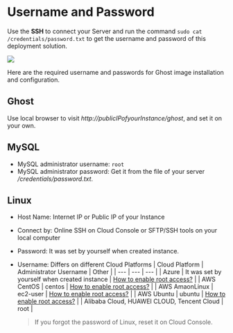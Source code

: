 # Username and Password

Use the **SSH** to connect your Server and run the command `sudo cat /credentials/password.txt` to get the username and password of this deployment solution.

![](https://libs.websoft9.com/Websoft9/DocsPicture/zh/common/catdbpassword-websoft9.png)

Here are the required username and passwords for Ghost image installation and configuration.

## Ghost

Use local browser to visit *http://publicIPofyourInstance/ghost*, and set it on your own.

## MySQL

* MySQL administrator username: `root`
* MySQL administrator password: Get it from the file of your server */credentials/password.txt*. 

## Linux

* Host Name: Internet IP or Public IP of your Instance
* Connect by: Online SSH on Cloud Console or SFTP/SSH tools on your local computer
* Password: It was set by yourself when created instance. 
* Username: Differs on different Cloud Platforms 
   |  Cloud Platform   |  Administrator Username   | Other |
   | --- | --- | --- |
   |  Azure   |  It was set by yourself when created instance   | [How to enable root access?](https://support.websoft9.com/docs/azure/server-login.html#sample2-enable-the-root-username) |
   |  AWS CentOS   |  centos   | [How to enable root access?](https://support.websoft9.com/docs/aws/server-login.html#sample2-enable-the-root-username) |
   |  AWS AmaonLinux   |  ec2-user   | [How to enable root access?](https://support.websoft9.com/docs/aws/server-login.html#sample2-enable-the-root-username) |
   |  AWS Ubuntu   |  ubuntu   | [How to enable root access?](https://support.websoft9.com/docs/aws/server-login.html#sample2-enable-the-root-username) |
   |  Alibaba Cloud, HUAWEI CLOUD, Tencent Cloud |  root   |

   > If you forgot the password of Linux, reset it on Cloud Console.
